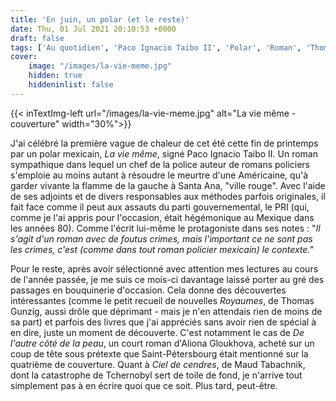 ```yaml
---
title: 'En juin, un polar (et le reste)'
date: Thu, 01 Jul 2021 20:10:53 +0000
draft: false
tags: ['Au quotidien', 'Paco Ignacio Taibo II', 'Polar', 'Roman', 'Thomas Gunzig']
cover: 
    image: "/images/la-vie-meme.jpg"
    hidden: true
    hiddeninlist: false
---
```


{{< inTextImg-left url="/images/la-vie-meme.jpg" alt="La vie même - couverture" width="30%">}} 

J'ai célébré la première vague de chaleur de cet été cette fin de printemps par un polar mexicain, _La vie même_, signé Paco Ignacio Taibo II. Un roman sympathique dans lequel un chef de la police auteur de romans policiers s'emploie au moins autant à résoudre le meurtre d'une Américaine, qu'à garder vivante la flamme de la gauche à Santa Ana, "ville rouge". Avec l'aide de ses adjoints et de divers responsables aux méthodes parfois originales, il fait face comme il peut aux assauts du parti gouvernemental, le PRI (qui, comme je l'ai appris pour l'occasion, était hégémonique au Mexique dans les années 80). Comme l'écrit lui-même le protagoniste dans ses notes : "_Il s'agit d'un roman avec de foutus crimes, mais l'important ce ne sont pas les crimes, c'est (comme dans tout roman policier mexicain) le contexte."_

Pour le reste, après avoir sélectionné avec attention mes lectures au cours de l'année passée, je me suis ce mois-ci davantage laissé porter au gré des passages en bouquinerie d'occasion. Cela donne des découvertes intéressantes (comme le petit recueil de nouvelles _Royaumes_, de Thomas Gunzig, aussi drôle que déprimant - mais je n'en attendais rien de moins de sa part) et parfois des livres que j'ai appréciés sans avoir rien de spécial à en dire, juste un moment de découverte. C'est notamment le cas de _De l'autre côté de la peau_, un court roman d'Aliona Gloukhova, acheté sur un coup de tête sous prétexte que Saint-Pétersbourg était mentionné sur la quatrième de couverture. Quant à _Ciel de cendres_, de Maud Tabachnik, dont la catastrophe de Tchernobyl sert de toile de fond, je n'arrive tout simplement pas à en écrire quoi que ce soit. Plus tard, peut-être.